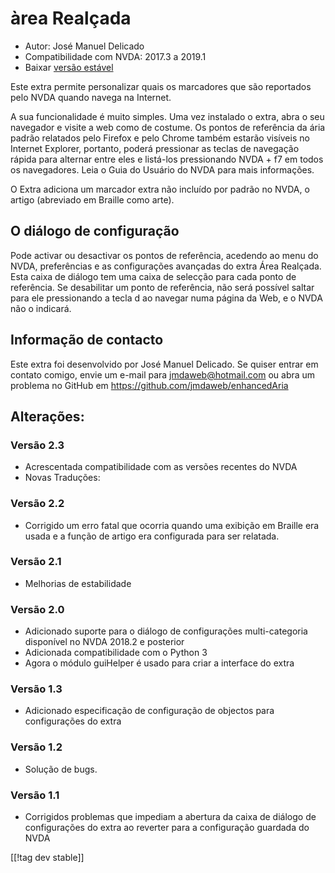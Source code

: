 # àrea Realçada #

* Autor: José Manuel Delicado
* Compatibilidade com NVDA: 2017.3 a 2019.1
* Baixar [versão estável][1]

Este extra permite personalizar quais os marcadores que são reportados pelo
NVDA quando navega na Internet.

A sua funcionalidade é muito simples. Uma vez instalado o extra, abra o seu
navegador e visite a web como de costume. Os pontos de referência da ária
padrão relatados pelo Firefox e pelo Chrome também estarão visíveis no
Internet Explorer, portanto, poderá pressionar as teclas de navegação rápida
para alternar entre eles e listá-los pressionando NVDA + f7 em todos os
navegadores. Leia o Guia do Usuário do NVDA para mais informações.

O Extra adiciona um marcador extra não incluído por padrão no NVDA, o artigo
(abreviado em Braille como arte).

## O diálogo de configuração

Pode activar ou desactivar os pontos de referência, acedendo ao menu do
NVDA, preferências e as configurações avançadas do extra  Área
Realçada. Esta caixa de diálogo tem uma caixa de selecção para cada ponto de
referência. Se desabilitar um ponto de referência, não será possível saltar
para ele pressionando a tecla d ao navegar numa página da Web, e o NVDA não
o indicará.

## Informação de contacto

Este extra foi desenvolvido por José Manuel Delicado. Se quiser entrar em
contato comigo, envie um e-mail para jmdaweb@hotmail.com ou abra um problema
no GitHub em https://github.com/jmdaweb/enhancedAria

## Alterações:

### Versão 2.3

* Acrescentada compatibilidade com as versões recentes do NVDA 
* Novas Traduções:

### Versão 2.2

* Corrigido um erro fatal que ocorria quando uma exibição em Braille era
  usada e a função de artigo era configurada para ser relatada.

### Versão 2.1

* Melhorias de estabilidade

### Versão 2.0

* Adicionado suporte para o diálogo de configurações multi-categoria
  disponível no NVDA 2018.2 e posterior
* Adicionada compatibilidade com o Python 3
* Agora o módulo guiHelper é usado para criar a interface do extra

### Versão 1.3

* Adicionado especificação de configuração de objectos para configurações do
  extra

### Versão 1.2

* Solução de bugs.

### Versão 1.1

* Corrigidos problemas que impediam a abertura da caixa de diálogo de
  configurações do extra ao reverter para a configuração guardada do NVDA

[[!tag dev stable]]

[1]: https://addons.nvda-project.org/files/get.php?file=earia

